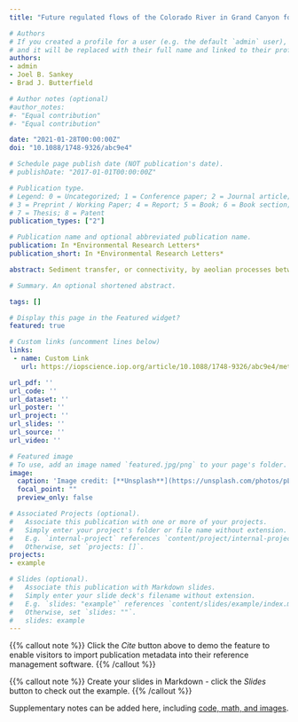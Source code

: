 ```yaml
---
title: "Future regulated flows of the Colorado River in Grand Canyon foretell decreased areal extent of sediment and increases in riparian vegetation"

# Authors
# If you created a profile for a user (e.g. the default `admin` user), write the username (folder name) here 
# and it will be replaced with their full name and linked to their profile.
authors:
- admin
- Joel B. Sankey
- Brad J. Butterfield

# Author notes (optional)
#author_notes:
#- "Equal contribution"
#- "Equal contribution"

date: "2021-01-28T00:00:00Z"
doi: "10.1088/1748-9326/abc9e4"

# Schedule page publish date (NOT publication's date).
# publishDate: "2017-01-01T00:00:00Z"

# Publication type.
# Legend: 0 = Uncategorized; 1 = Conference paper; 2 = Journal article;
# 3 = Preprint / Working Paper; 4 = Report; 5 = Book; 6 = Book section;
# 7 = Thesis; 8 = Patent
publication_types: ["2"]

# Publication name and optional abbreviated publication name.
publication: In *Environmental Research Letters*
publication_short: In *Environmental Research Letters*

abstract: Sediment transfer, or connectivity, by aeolian processes between channel-proximal and upland deposits in river valleys is important for the maintenance of river corridor biophysical characteristics. In regulated river systems, dams control the magnitude and duration of discharge. Alterations to the flow regime driven by dams that increase the inundation duration of sediment, or which drive the encroachment of vegetation into areas formerly composed of labile sediment and result in channel narrowing, may reduce sediment transfer from near-channel deposits to uplands via aeolian processes. Employing spatial methods developed by Kasprak et al (2018 Prog. Phys. Geogr.), here we use data describing the areal extent of bare (i.e. subaerially exposed and non-vegetated) sediment along 168 km of the Colorado River downstream from Glen Canyon Dam in Grand Canyon, USA, in conjunction with inundation extent modeling to forecast how future flows of this highly regulated river will drive changes in the areal extent of sediment available for aeolian transport. We also compare modern bare sediment area to that which presumably would have existed under pre-dam hydrographs. Over the next two decades, the planned flow regime from Glen Canyon Dam will result in slight decreases in bare sediment area (−1%) on an annual scale. This is in contrast to pre-dam years, when unregulated low flows led to marked increases in bare sediment area as compared to the current discharge regime. Our findings also indicate that ∼75% of bare sediment in the study reach is inundated continuously at present, owing to increased baseflows in the post-dam flow regime; consequently, any reductions in flows below modern-day low discharges have the potential to expose large areas of bare sediment. We use vegetation modeling to quantify areas susceptible to vegetation encroachment under future flows, finding that 80% of bare sediment area is suitable for colonization by invasive tamarisk under the current flow regime. Our findings imply that the Colorado River in Grand Canyon, a system marked by widespread erosion of sediment resources and encroachment of riparian vegetation in the post-dam period, is likely to continue to see decreasing bare sediment extent over the coming decades in the absence of direct intervention through flow regime modification or widespread vegetation removal.

# Summary. An optional shortened abstract.

tags: []

# Display this page in the Featured widget?
featured: true

# Custom links (uncomment lines below)
links:
 - name: Custom Link
   url: https://iopscience.iop.org/article/10.1088/1748-9326/abc9e4/meta

url_pdf: ''
url_code: ''
url_dataset: ''
url_poster: ''
url_project: ''
url_slides: ''
url_source: ''
url_video: ''

# Featured image
# To use, add an image named `featured.jpg/png` to your page's folder. 
image:
  caption: 'Image credit: [**Unsplash**](https://unsplash.com/photos/pLCdAaMFLTE)'
  focal_point: ""
  preview_only: false

# Associated Projects (optional).
#   Associate this publication with one or more of your projects.
#   Simply enter your project's folder or file name without extension.
#   E.g. `internal-project` references `content/project/internal-project/index.md`.
#   Otherwise, set `projects: []`.
projects:
- example

# Slides (optional).
#   Associate this publication with Markdown slides.
#   Simply enter your slide deck's filename without extension.
#   E.g. `slides: "example"` references `content/slides/example/index.md`.
#   Otherwise, set `slides: ""`.
#   slides: example
---
```


{{% callout note %}}
Click the *Cite* button above to demo the feature to enable visitors to import publication metadata into their reference management software.
{{% /callout %}}

{{% callout note %}}
Create your slides in Markdown - click the *Slides* button to check out the example.
{{% /callout %}}

Supplementary notes can be added here, including [code, math, and images](https://wowchemy.com/docs/writing-markdown-latex/).

